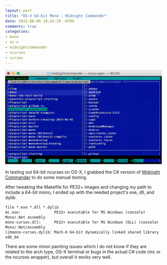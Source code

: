 ```yaml
---
layout: post
title: "OS-X 64-bit Mono : Midnight Commander"
date: 2015-06-08 18:43:29 -0700
comments: true
categories: 
- mono
- os-x
- midnightcommander
- ncurses
- curses
---
```

![](/images/midnightcommander.png)

In testing out 64-bit ncurses on OS-X, I grabbed the C# version of [Midnight Commander](https://github.com/migueldeicaza/mc) to do some manual testing.

After tweaking the Makefile for PE32+ images and changing my path to include a 64-bit mono, I ended up with the needed project's exe, dll, and dylib: 

    file *.exe *.dll *.dylib
    mc.exe:               PE32+ executable for MS Windows (console) Mono/.Net assembly
    mono-curses.dll:      PE32+ executable for MS Windows (DLL) (console) Mono/.Net/assembly
    libmono-curses.dylib: Mach-O 64-bit dynamically linked shared library x86_64

There are some minor painting issues which I do not know if they are related to the arch type, OS-X terminal or bugs in the actual C# code (mc or the ncurses wrapper), but overall it works very well.



